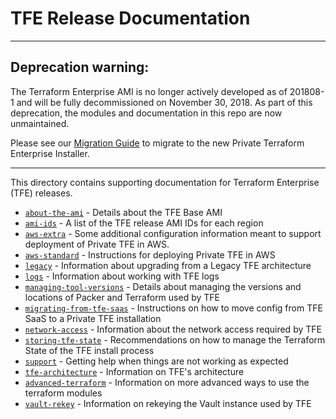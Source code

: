 # TFE Release Documentation

-----

## Deprecation warning:

The Terraform Enterprise AMI is no longer actively developed as of 201808-1 and will be fully decommissioned on November 30, 2018. As part of this deprecation, the modules and documentation in this repo are now unmaintained.

Please see our [Migration Guide](https://www.terraform.io/docs/enterprise/private/migrate.html) to migrate to the new Private Terraform Enterprise Installer.

-----

This directory contains supporting documentation for Terraform Enterprise (TFE)
releases.

* [`about-the-ami`](about-the-ami.md) - Details about the TFE Base AMI
* [`ami-ids`](ami-ids.md) - A list of the TFE release AMI IDs for each region
* [`aws-extra`](../aws-extra/README.md) - Some additional configuration information meant to support deployment of Private TFE in AWS.
* [`aws-standard`](../aws-standard/README.md) - Instructions for deploying Private TFE in AWS
* [`legacy`](legacy.md) - Information about upgrading from a Legacy TFE architecture
* [`logs`](logs.md) - Information about working with TFE logs
* [`managing-tool-versions`](managing-tool-versions.md) - Details about managing the versions and locations of Packer and Terraform used by TFE
* [`migrating-from-tfe-saas`](migrating-from-tfe-saas.md) - Instructions on how to move config from TFE SaaS to a Private TFE installation
* [`network-access`](network-access.md) - Information about the network access required by TFE
* [`storing-tfe-state`](storing-tfe-state.md) - Recommendations on how to manage the Terraform State of the TFE install process
* [`support`](support.md) - Getting help when things are not working as expected
* [`tfe-architecture`](tfe-architecture.md) - Information on TFE's architecture
* [`advanced-terraform`](advanced-terraform.md) - Information on more advanced ways to use the terraform modules
* [`vault-rekey`](vault-rekey.md) - Information on rekeying the Vault instance used by TFE
